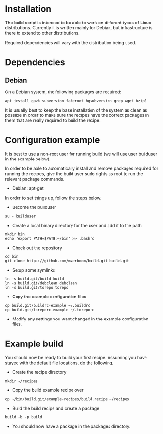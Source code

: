 # Installation

The build script is intended to be able to work on different types of Linux distributions.
Currently it is written mainly for Debian, but infrastructure is there to extend to other
distributions.

Required dependencies will vary with the distribution being used.

# Dependencies

## Debian

On a Debian system, the following packages are required:

```
apt install gawk subversion fakeroot hgsubversion grep wget bzip2
```

It is usually best to keep the base installation of the system as clean as possible in order
to make sure the recipes have the correct packages in them that are really required to build
the recipe.

# Configuration example

It is best to use a non-root user for running build (we will use user builduser in the example
below).

In order to be able to automatically install and remove packages required for running the
recipes, give the build user sudo rights as root to run the relevant package commands.

* Debian: apt-get

In order to set things up, follow the steps below.

* Become the builduser

```su - builduser```
* Create a local binary directory for the user and add it to the path

```
mkdir bin
echo 'export PATH=$PATH:~/bin' >> .bashrc
```
* Check out the repository

```
cd bin
git clone https://github.com/mverboom/build.git build.git
```
* Setup some symlinks

```
ln -s build.git/build build
ln -s build.git/debclean debclean
ln -s build.git/torepo torepo
```
* Copy the example configuration files

```
cp build.git/buildrc-example ~/.buildrc
cp build.git/toreporc-example ~/.toreporc
```
* Modify any settings you want changed in the example configuration files.

# Example build

You should now be ready to build your first recipe. Assuming you have stayed with the default
file locations, do the following.

* Create the recipe directory

```
mkdir ~/recipes
```
* Copy the build example recipe over

```
cp ~/bin/build.git/example-recipes/build.recipe ~/recipes
```
* Build the build recipe and create a package

```
build -b -p build
```
* You should now have a package in the packages directory.
